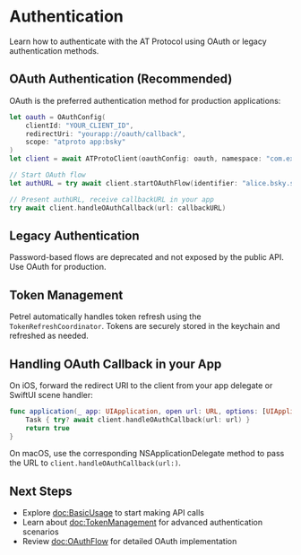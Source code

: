 # Authentication

Learn how to authenticate with the AT Protocol using OAuth or legacy authentication methods.

## OAuth Authentication (Recommended)

OAuth is the preferred authentication method for production applications:

```swift
let oauth = OAuthConfig(
    clientId: "YOUR_CLIENT_ID",
    redirectUri: "yourapp://oauth/callback",
    scope: "atproto app:bsky"
)
let client = await ATProtoClient(oauthConfig: oauth, namespace: "com.example.yourapp")

// Start OAuth flow
let authURL = try await client.startOAuthFlow(identifier: "alice.bsky.social")

// Present authURL, receive callbackURL in your app
try await client.handleOAuthCallback(url: callbackURL)
```

## Legacy Authentication

Password-based flows are deprecated and not exposed by the public API. Use OAuth for production.

## Token Management

Petrel automatically handles token refresh using the `TokenRefreshCoordinator`. Tokens are securely stored in the keychain and refreshed as needed.

## Handling OAuth Callback in your App

On iOS, forward the redirect URI to the client from your app delegate or SwiftUI scene handler:

```swift
func application(_ app: UIApplication, open url: URL, options: [UIApplication.OpenURLOptionsKey : Any] = [:]) -> Bool {
    Task { try? await client.handleOAuthCallback(url: url) }
    return true
}
```

On macOS, use the corresponding NSApplicationDelegate method to pass the URL to `client.handleOAuthCallback(url:)`.

## Next Steps

- Explore <doc:BasicUsage> to start making API calls
- Learn about <doc:TokenManagement> for advanced authentication scenarios
- Review <doc:OAuthFlow> for detailed OAuth implementation

